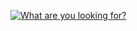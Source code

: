 [![What are you looking for? ](https://pimp-my-readme.webapp.io/pimp-my-readme/sliding-text?emojis=1f928&text=What%2520are%2520you%2520looking%2520for%253F%2520)](https://pimp-my-readme.webapp.io)
